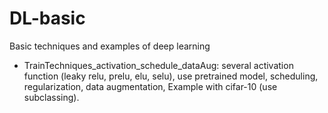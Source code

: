 # DL-basic
Basic techniques and examples of deep learning
- TrainTechniques_activation_schedule_dataAug: several activation function (leaky relu, prelu, elu, selu), use pretrained model, scheduling, regularization, data augmentation, Example with cifar-10 (use subclassing).
